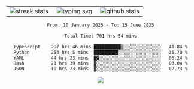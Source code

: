 <div align="center">
  <table style="border: none;" border="0" cellspacing="0" cellpadding="0">
    <tr>
      <td align="center" width="33%">
        <img src="https://github-readme-streak-stats.herokuapp.com/?user=kurtismassey&theme=tokyonight&hide_border=true" alt="streak stats" />
      </td>
      <td align="center" width="33%">
        <img src="https://readme-typing-svg.herokuapp.com/?font=Fira+Code&weight=600&size=15&duration=4000&pause=1000&color=00FF00&center=true&vCenter=true&random=false&width=150&lines=Hey%2C+I%27m+Kurtis!" alt="typing svg" />
      </td>
      <td align="center" width="33%">
        <img src="https://github-readme-stats.vercel.app/api?username=kurtismassey&show_icons=true&theme=tokyonight&hide_title=true" alt="github stats" />
      </td>
    </tr>
  </table>
</div>
<div align="center">

<!--START_SECTION:waka-->

```txt
From: 10 January 2025 - To: 15 June 2025

Total Time: 701 hrs 54 mins

TypeScript    297 hrs 46 mins ██████████▒░░░░░░░░░░░░░░   41.84 %
Python        254 hrs 5 mins  █████████░░░░░░░░░░░░░░░░   35.70 %
YAML          44 hrs 23 mins  █▓░░░░░░░░░░░░░░░░░░░░░░░   06.24 %
Bash          21 hrs 39 mins  ▓░░░░░░░░░░░░░░░░░░░░░░░░   03.04 %
JSON          19 hrs 23 mins  ▓░░░░░░░░░░░░░░░░░░░░░░░░   02.73 %
```

<!--END_SECTION:waka-->

  <img src="https://github-readme-activity-graph.vercel.app/graph?username=kurtismassey&theme=tokyo-night&hide_border=true&custom_title=Contribution%20Graph" />

</div>